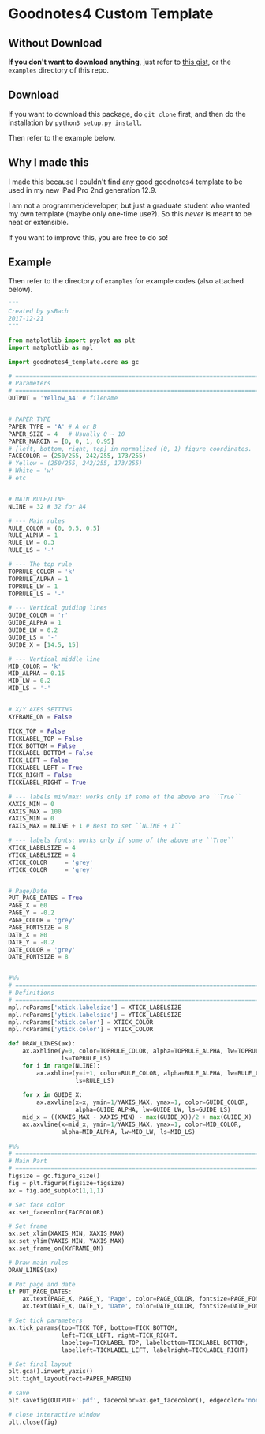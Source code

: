 # Goodnotes4 Custom Template

## Without Download

**If you don't want to download anything**, just refer to [this gist](https://gist.github.com/ysBach/32528b85a9bb793463d9581a32ac0efa), or the ``examples`` directory of this repo.



## Download

If you want to download this package, do ``git clone`` first, and then do the installation by ``python3 setup.py install``.

Then refer to the example below.



## Why I made this

I made this because I couldn't find any good goodnotes4 template to be used in my new iPad Pro 2nd generation 12.9.

I am not a programmer/developer, but just a graduate student who wanted my own template (maybe only one-time use?). So this *never* is meant to be neat or extensible.

If you want to improve this, you are free to do so!



## Example

Then refer to the directory of ``examples`` for example codes (also attached below).

```python
"""
Created by ysBach
2017-12-21
"""

from matplotlib import pyplot as plt
import matplotlib as mpl

import goodnotes4_template.core as gc

# =============================================================================
# Parameters
# =============================================================================
OUTPUT = 'Yellow_A4' # filename


# PAPER TYPE
PAPER_TYPE = 'A' # A or B
PAPER_SIZE = 4   # Usually 0 ~ 10
PAPER_MARGIN = [0, 0, 1, 0.95]
# [left, bottom, right, top] in normalized (0, 1) figure coordinates.
FACECOLOR = (250/255, 242/255, 173/255)
# Yellow = (250/255, 242/255, 173/255)
# White = 'w'
# etc


# MAIN RULE/LINE
NLINE = 32 # 32 for A4

# --- Main rules
RULE_COLOR = (0, 0.5, 0.5)
RULE_ALPHA = 1
RULE_LW = 0.3
RULE_LS = '-'

# --- The top rule
TOPRULE_COLOR = 'k'
TOPRULE_ALPHA = 1
TOPRULE_LW = 1
TOPRULE_LS = '-'

# --- Vertical guiding lines
GUIDE_COLOR = 'r'
GUIDE_ALPHA = 1
GUIDE_LW = 0.2
GUIDE_LS = '-' 
GUIDE_X = [14.5, 15]

# --- Vertical middle line
MID_COLOR = 'k'
MID_ALPHA = 0.15
MID_LW = 0.2
MID_LS = '-'


# X/Y AXES SETTING
XYFRAME_ON = False

TICK_TOP = False
TICKLABEL_TOP = False
TICK_BOTTOM = False
TICKLABEL_BOTTOM = False
TICK_LEFT = False
TICKLABEL_LEFT = True
TICK_RIGHT = False
TICKLABEL_RIGHT = True

# --- labels min/max: works only if some of the above are ``True``
XAXIS_MIN = 0
XAXIS_MAX = 100
YAXIS_MIN = 0
YAXIS_MAX = NLINE + 1 # Best to set ``NLINE + 1``

# --- labels fonts: works only if some of the above are ``True``
XTICK_LABELSIZE = 4
YTICK_LABELSIZE = 4
XTICK_COLOR     = 'grey'
YTICK_COLOR     = 'grey'


# Page/Date
PUT_PAGE_DATES = True
PAGE_X = 60
PAGE_Y = -0.2
PAGE_COLOR = 'grey'
PAGE_FONTSIZE = 8
DATE_X = 80
DATE_Y = -0.2
DATE_COLOR = 'grey'
DATE_FONTSIZE = 8


#%%
# =============================================================================
# Definitions
# =============================================================================
mpl.rcParams['xtick.labelsize'] = XTICK_LABELSIZE
mpl.rcParams['ytick.labelsize'] = YTICK_LABELSIZE
mpl.rcParams['xtick.color'] = XTICK_COLOR
mpl.rcParams['ytick.color'] = YTICK_COLOR

def DRAW_LINES(ax):
    ax.axhline(y=0, color=TOPRULE_COLOR, alpha=TOPRULE_ALPHA, lw=TOPRULE_LW, 
               ls=TOPRULE_LS)
    for i in range(NLINE):
        ax.axhline(y=i+1, color=RULE_COLOR, alpha=RULE_ALPHA, lw=RULE_LW,
                   ls=RULE_LS) 
    
    for x in GUIDE_X:
        ax.axvline(x=x, ymin=1/YAXIS_MAX, ymax=1, color=GUIDE_COLOR, 
                   alpha=GUIDE_ALPHA, lw=GUIDE_LW, ls=GUIDE_LS)    
    mid_x = ((XAXIS_MAX - XAXIS_MIN) - max(GUIDE_X))/2 + max(GUIDE_X)
    ax.axvline(x=mid_x, ymin=1/YAXIS_MAX, ymax=1, color=MID_COLOR, 
               alpha=MID_ALPHA, lw=MID_LW, ls=MID_LS)
    
#%%
# =============================================================================
# Main Part
# =============================================================================
figsize = gc.figure_size()
fig = plt.figure(figsize=figsize)
ax = fig.add_subplot(1,1,1)

# Set face color
ax.set_facecolor(FACECOLOR)

# Set frame
ax.set_xlim(XAXIS_MIN, XAXIS_MAX)
ax.set_ylim(YAXIS_MIN, YAXIS_MAX)
ax.set_frame_on(XYFRAME_ON)

# Draw main rules
DRAW_LINES(ax)

# Put page and date
if PUT_PAGE_DATES:
    ax.text(PAGE_X, PAGE_Y, 'Page', color=PAGE_COLOR, fontsize=PAGE_FONTSIZE)
    ax.text(DATE_X, DATE_Y, 'Date', color=DATE_COLOR, fontsize=DATE_FONTSIZE)

# Set tick parameters
ax.tick_params(top=TICK_TOP, bottom=TICK_BOTTOM,
               left=TICK_LEFT, right=TICK_RIGHT,
               labeltop=TICKLABEL_TOP, labelbottom=TICKLABEL_BOTTOM, 
               labelleft=TICKLABEL_LEFT, labelright=TICKLABEL_RIGHT)

# Set final layout
plt.gca().invert_yaxis()
plt.tight_layout(rect=PAPER_MARGIN)

# save
plt.savefig(OUTPUT+'.pdf', facecolor=ax.get_facecolor(), edgecolor='none')

# close interactive window
plt.close(fig)
```



